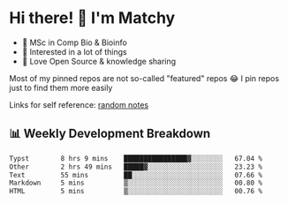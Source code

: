 # Hi there! 👋 I'm Matchy

- 🧬 MSc in Comp Bio & Bioinfo
- 🎈 Interested in a lot of things
- 💜 Love Open Source & knowledge sharing

Most of my pinned repos are not so-called "featured" repos 😂 I pin repos just to find them more easily

Links for self reference: [random notes](https://matchy233.github.io/random-notes)

## 📊 Weekly Development Breakdown

<!--START_SECTION:waka-->

```txt
Typst        8 hrs 9 mins    ████████████████▓░░░░░░░░   67.04 %
Other        2 hrs 49 mins   █████▓░░░░░░░░░░░░░░░░░░░   23.23 %
Text         55 mins         ██░░░░░░░░░░░░░░░░░░░░░░░   07.66 %
Markdown     5 mins          ▒░░░░░░░░░░░░░░░░░░░░░░░░   00.80 %
HTML         5 mins          ▒░░░░░░░░░░░░░░░░░░░░░░░░   00.76 %
```

<!--END_SECTION:waka-->
